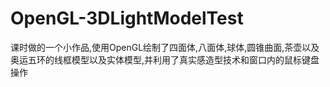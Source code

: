 # OpenGL-3DLightModelTest
课时做的一个小作品,使用OpenGL绘制了四面体,八面体,球体,圆锥曲面,茶壶以及奥运五环的线框模型以及实体模型,并利用了真实感造型技术和窗口内的鼠标键盘操作
